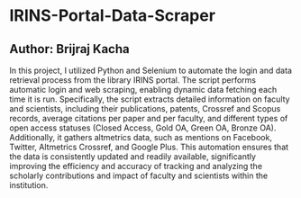 # IRINS-Portal-Data-Scraper
## Author: Brijraj Kacha
In this project, I utilized Python and Selenium to automate the login and data retrieval process from the library IRINS portal. The script performs automatic login and web scraping, enabling dynamic data fetching each time it is run. Specifically, the script extracts detailed information on faculty and scientists, including their publications, patents, Crossref and Scopus records, average citations per paper and per faculty, and different types of open access statuses (Closed Access, Gold OA, Green OA, Bronze OA). Additionally, it gathers altmetrics data, such as mentions on Facebook, Twitter, Altmetrics Crossref, and Google Plus. This automation ensures that the data is consistently updated and readily available, significantly improving the efficiency and accuracy of tracking and analyzing the scholarly contributions and impact of faculty and scientists within the institution.
